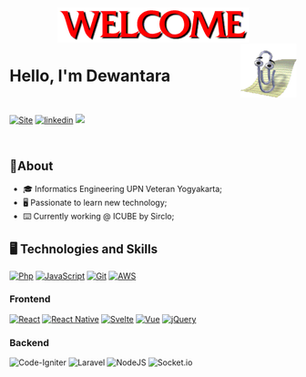 <div <div align="center">
 <img src="https://github.com/dewantaratirta/dewantaratirta/blob/main/img/welcome.gif?raw=true"/>
</div>

<img alt="GIF" src="https://raw.githubusercontent.com/dewantaratirta/dewantaratirta/main/img/Tumblr_mj43yrvZ5s1r8td1do1_100.webp?raw=true" width="98" height="94" align="right"/>
<h1 style="align: right">Hello, I'm Dewantara </h1>

<br/>

[![Site](https://img.shields.io/badge/profile-grey?style=for-the-badge&logoColor=white)](https://dewantaratirta.github.io)
[![linkedin](https://img.shields.io/badge/linkedin-informational?style=for-the-badge&logo=linkedin&logoColor=white)](https://www.linkedin.com/in/dewantara-tirta/)
<a href="mailto:dewantara.tirta@gmail.com"><img src="https://img.shields.io/badge/gmail-EA4335.svg?style=for-the-badge&logo=gmail&logoColor=white"/></a>



</br>


## 📃About

* 🎓 Informatics Engineering UPN Veteran Yogyakarta;
* 🖥️ Passionate to learn new technology;
* ⌨️ Currently working @ ICUBE by Sirclo;



## 🖥️ Technologies and Skills


[![Php](https://img.shields.io/badge/PHP-777BB4?style=for-the-badge&logo=php&logoColor=white)](#)
[![JavaScript](https://img.shields.io/badge/javascript-%23323330.svg?style=for-the-badge&logo=javascript&logoColor=%23F7DF1E)](#)
[![Git](https://img.shields.io/badge/GIT-E44C30?style=for-the-badge&logo=git&logoColor=white)](#)
[![AWS](https://img.shields.io/badge/Amazon_AWS-FF9900?style=for-the-badge&logo=amazonaws&logoColor=white)](#)


### Frontend

[![React](https://img.shields.io/badge/react-%2320232a.svg?style=for-the-badge&logo=react&logoColor=%2361DAFB)](#)
[![React Native](https://img.shields.io/badge/React_Native-20232A?style=for-the-badge&logo=react&logoColor=61DAFB)](#)
[![Svelte](https://img.shields.io/badge/Svelte-4A4A55?style=for-the-badge&logo=svelte&logoColor=FF3E00)](#)
[![Vue](https://img.shields.io/badge/Vue.js-35495E?style=for-the-badge&logo=vue.js&logoColor=4FC08D)](#)
[![jQuery](https://img.shields.io/badge/jQuery-0769AD?style=for-the-badge&logo=jquery&logoColor=white)](#)


### Backend

![Code-Igniter](https://img.shields.io/badge/CodeIgniter-%23EF4223.svg?style=for-the-badge&logo=codeIgniter&logoColor=white)
![Laravel](https://img.shields.io/badge/Laravel-FF2D20?style=for-the-badge&logo=laravel&logoColor=white)
![NodeJS](https://img.shields.io/badge/Node.js-43853D?style=for-the-badge&logo=node.js&logoColor=white)
![Socket.io](https://img.shields.io/badge/Socket.io-black?style=for-the-badge&logo=socket.io&badgeColor=010101)


</br></br>
